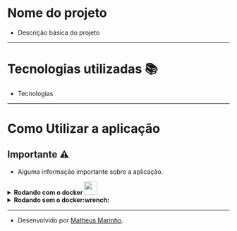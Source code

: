 # Nome do projeto

- Descrição básica do projeto

---

# Tecnologias utilizadas :books:

- Tecnologias

---

# Como Utilizar a aplicação

## Importante :warning:

- Alguma informação importante sobre a aplicação.

<details>
  <summary>
    <strong>
      Rodando com o docker <img src="https://cdn.jsdelivr.net/gh/devicons/devicon/icons/docker/docker-original.svg" width="30px" />
    </strong>
  </summary><br>

  - Passo a passo para rodar com o docker

</details>

<details>
  <summary><strong>Rodando sem o docker:wrench:</strong></summary><br>

  - Passo a passo para rodar sem docker

</details>

---

- Desenvolvido por [Matheus Marinho](https://www.linkedin.com/in/matheus-marinhodsp/).